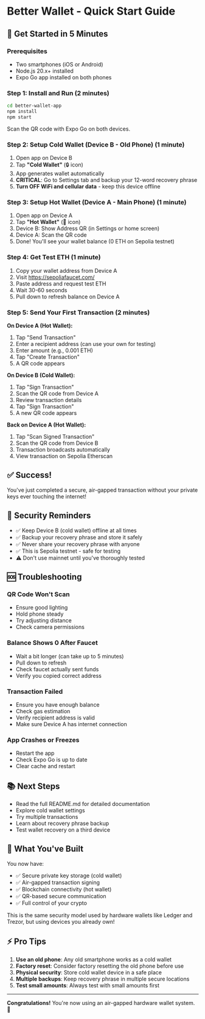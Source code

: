 # Better Wallet - Quick Start Guide

## 🚀 Get Started in 5 Minutes

### Prerequisites

- Two smartphones (iOS or Android)
- Node.js 20.x+ installed
- Expo Go app installed on both phones

### Step 1: Install and Run (2 minutes)

```bash
cd better-wallet-app
npm install
npm start
```

Scan the QR code with Expo Go on both devices.

### Step 2: Setup Cold Wallet (Device B - Old Phone) (1 minute)

1. Open app on Device B
2. Tap **"Cold Wallet"** (🔒 icon)
3. App generates wallet automatically
4. **CRITICAL**: Go to Settings tab and backup your 12-word recovery phrase
5. **Turn OFF WiFi and cellular data** - keep this device offline

### Step 3: Setup Hot Wallet (Device A - Main Phone) (1 minute)

1. Open app on Device A
2. Tap **"Hot Wallet"** (📱 icon)
3. Device B: Show Address QR (in Settings or home screen)
4. Device A: Scan the QR code
5. Done! You'll see your wallet balance (0 ETH on Sepolia testnet)

### Step 4: Get Test ETH (1 minute)

1. Copy your wallet address from Device A
2. Visit https://sepoliafaucet.com/
3. Paste address and request test ETH
4. Wait 30-60 seconds
5. Pull down to refresh balance on Device A

### Step 5: Send Your First Transaction (2 minutes)

**On Device A (Hot Wallet):**

1. Tap "Send Transaction"
2. Enter a recipient address (can use your own for testing)
3. Enter amount (e.g., 0.001 ETH)
4. Tap "Create Transaction"
5. A QR code appears

**On Device B (Cold Wallet):**

1. Tap "Sign Transaction"
2. Scan the QR code from Device A
3. Review transaction details
4. Tap "Sign Transaction"
5. A new QR code appears

**Back on Device A (Hot Wallet):**

1. Tap "Scan Signed Transaction"
2. Scan the QR code from Device B
3. Transaction broadcasts automatically
4. View transaction on Sepolia Etherscan

## ✅ Success!

You've just completed a secure, air-gapped transaction without your private keys ever touching the internet!

## 🔐 Security Reminders

- ✅ Keep Device B (cold wallet) offline at all times
- ✅ Backup your recovery phrase and store it safely
- ✅ Never share your recovery phrase with anyone
- ✅ This is Sepolia testnet - safe for testing
- ⚠️ Don't use mainnet until you've thoroughly tested

## 🆘 Troubleshooting

### QR Code Won't Scan

- Ensure good lighting
- Hold phone steady
- Try adjusting distance
- Check camera permissions

### Balance Shows 0 After Faucet

- Wait a bit longer (can take up to 5 minutes)
- Pull down to refresh
- Check faucet actually sent funds
- Verify you copied correct address

### Transaction Failed

- Ensure you have enough balance
- Check gas estimation
- Verify recipient address is valid
- Make sure Device A has internet connection

### App Crashes or Freezes

- Restart the app
- Check Expo Go is up to date
- Clear cache and restart

## 📚 Next Steps

- Read the full README.md for detailed documentation
- Explore cold wallet settings
- Try multiple transactions
- Learn about recovery phrase backup
- Test wallet recovery on a third device

## 🎯 What You've Built

You now have:

- ✅ Secure private key storage (cold wallet)
- ✅ Air-gapped transaction signing
- ✅ Blockchain connectivity (hot wallet)
- ✅ QR-based secure communication
- ✅ Full control of your crypto

This is the same security model used by hardware wallets like Ledger and Trezor, but using devices you already own!

## ⚡ Pro Tips

1. **Use an old phone**: Any old smartphone works as a cold wallet
2. **Factory reset**: Consider factory resetting the old phone before use
3. **Physical security**: Store cold wallet device in a safe place
4. **Multiple backups**: Keep recovery phrase in multiple secure locations
5. **Test small amounts**: Always test with small amounts first

---

**Congratulations!** You're now using an air-gapped hardware wallet system. 🎉
